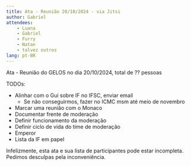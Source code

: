 ```yaml
---
title: Ata - Reunião 20/10/2024 - via Jitsi
author: Gabriel
attendees:
    - Luana
    - Gabriel
    - Furry
    - Natan
    - talvez outros
lang: pt-BR
---
```


Ata - Reunião do GELOS no dia 20/10/2024, total de ?? pessoas

TODOs:
- Alinhar com o Gui sobre IF no IFSC, enviar email
     - Se não conseguirmos, fazer no ICMC msm até meio de novembro
- Marcar uma reunião com o Monaco
- Documentar frente de moderação
- Definir funcionamento da moderação
- Definir ciclo de vida do time de moderação
- Emperor
- Lista da IF em papel

Infelizmente, esta ata e sua lista de participantes pode estar incompleta. Pedimos desculpas pela inconveniência.
